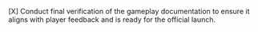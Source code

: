 [X] Conduct final verification of the gameplay documentation to ensure it aligns with player feedback and is ready for the official launch.